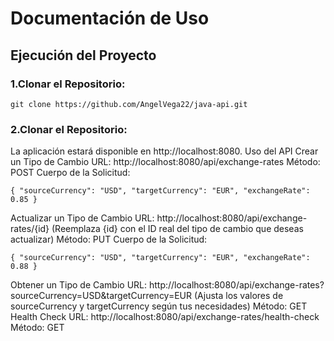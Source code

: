 # Documentación de Uso

## Ejecución del Proyecto

### 1.Clonar el Repositorio:

`
git clone https://github.com/AngelVega22/java-api.git
`
### 2.Clonar el Repositorio:

La aplicación estará disponible en http://localhost:8080.
Uso del API
Crear un Tipo de Cambio
URL: http://localhost:8080/api/exchange-rates
Método: POST
Cuerpo de la Solicitud:

`
{
"sourceCurrency": "USD",
"targetCurrency": "EUR",
"exchangeRate": 0.85
}
`

Actualizar un Tipo de Cambio
URL: http://localhost:8080/api/exchange-rates/{id}
(Reemplaza {id} con el ID real del tipo de cambio que deseas actualizar)
Método: PUT
Cuerpo de la Solicitud:

`
{
"sourceCurrency": "USD",
"targetCurrency": "EUR",
"exchangeRate": 0.88
}
`

Obtener un Tipo de Cambio
URL: http://localhost:8080/api/exchange-rates?sourceCurrency=USD&targetCurrency=EUR
(Ajusta los valores de sourceCurrency y targetCurrency según tus necesidades)
Método: GET
Health Check
URL: http://localhost:8080/api/exchange-rates/health-check
Método: GET